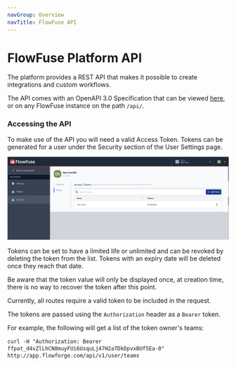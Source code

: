 ```yaml
---
navGroup: Overview
navTitle: FlowFuse API
---
```


# FlowFuse Platform API

The platform provides a REST API that makes it possible to create integrations and
custom workflows.

The API comes with an OpenAPI 3.0 Specification that can be viewed [here](https://app.flowforge.com/api/),
or on any FlowFuse instance on the path `/api/`.

### Accessing the API

To make use of the API you will need a valid Access Token. Tokens can be generated 
for a user under the Security section of the User Settings page.

![Tokens Settings Page](images/tokens.png)

Tokens can be set to have a limited life or unlimited and can be revoked
by deleting the token from the list. Tokens with an expiry date will be deleted once they reach that date.

Be aware that the token value will only be displayed once, at creation time,
there is no way to recover the token after this point.

Currently, all routes require a valid token to be included in the request.

The tokens are passed using the `Authorization` header as a `Bearer` token.


For example, the following will get a list of the token owner's teams:

```
curl -H "Authorization: Bearer ffpat_d4vZlLhCN8muyFUi6UsquLj47H2aTDkDpvxBUf5Ea-0" http://app.flowforge.com/api/v1/user/teams
```
